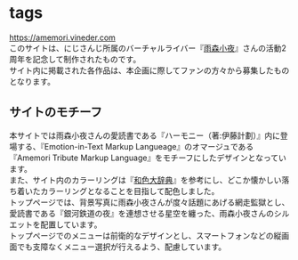 # tags
https://amemori.vineder.com  
このサイトは、にじさんじ所属のバーチャルライバー『[雨森小夜](https://www.nijisanji.jp/members/sayo-amemori)』さんの活動2周年を記念して制作されたものです。  
サイト内に掲載された各作品は、本企画に際してファンの方々から募集したものとなります。  

## サイトのモチーフ
本サイトでは雨森小夜さんの愛読書である『ハーモニー（著:伊藤計劃）』内に登場する、『Emotion-in-Text Markup Langueage』のオマージュである『Amemori Tribute Markup Language』をモチーフにしたデザインとなっています。  
また、サイト内のカラーリングは『[和色大辞典](https://www.colordic.org/w)』を参考にし、どこか懐かしい落ち着いたカラーリングとなることを目指して配色しました。  
トップページでは、背景写真に雨森小夜さんが度々話題にあげる網走監獄とし、愛読書である『銀河鉄道の夜』を連想させる星空を纏った、雨森小夜さんのシルエットを配置しています。  
トップページでのメニューは前衛的なデザインとし、スマートフォンなどの縦画面でも支障なくメニュー選択が行えるよう、配慮しています。  
